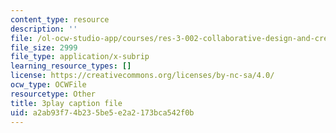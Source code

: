 ```yaml
---
content_type: resource
description: ''
file: /ol-ocw-studio-app/courses/res-3-002-collaborative-design-and-creative-expression-with-arduino-microcontrollers-january-iap-2017/a2ab93f74b235be5e2a2173bca542f0b_XmpKWntLzPQ.srt
file_size: 2999
file_type: application/x-subrip
learning_resource_types: []
license: https://creativecommons.org/licenses/by-nc-sa/4.0/
ocw_type: OCWFile
resourcetype: Other
title: 3play caption file
uid: a2ab93f7-4b23-5be5-e2a2-173bca542f0b
---
```

